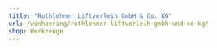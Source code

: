 ```yaml
---
title: "Rothlehner Liftverleih GmbH & Co. KG"
url: /winhoering/rothlehner-liftverleih-gmbh-und-co-kg/
shop: Werkzeuge
---
```

